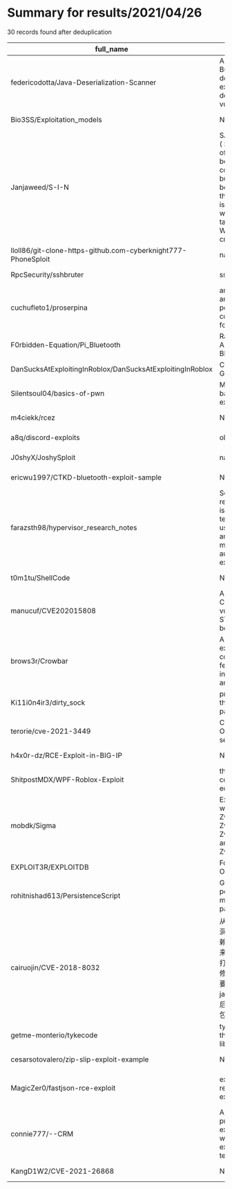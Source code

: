 
# Summary for results/2021/04/26
    
30 records found after deduplication

| full_name | description | html_url | matched_list | matched_count | pushed_at | size | stargazers_count | language | forks_count |
|---------------------------------------------------------------|------------------------------------------------------------------------------------------------------------------------------------------------------------------------------------------------------------------------------------------------------------------|----------------------------------------------------------------------------------|---------------------------------------------|-----------------|---------------------------|--------|--------------------|------------|---------------|
| federicodotta/Java-Deserialization-Scanner | All-in-one plugin for Burp Suite for the detection and the exploitation of Java deserialization vulnerabilities | https://github.com/federicodotta/Java-Deserialization-Scanner | ['exploit'] | 1 | 2021-04-26 20:12:27+00:00 | 27923 | 591 | Java | 162 |
| Bio3SS/Exploitation_models | None | https://github.com/Bio3SS/Exploitation_models | ['exploit'] | 1 | 2021-04-26 02:58:10+00:00 | 18 | 0 | R | 0 |
| Janjaweed/S-I-N | SAFETY IN NUMBERS ( S.I.N. ) A collective of people capable of becoming Catalyst community advisors but are motivated to be part of a project themselves. The team is formed by members with complementary talents and skills. Working as a unity in creating da | https://github.com/Janjaweed/S-I-N | ['exploit'] | 1 | 2021-04-26 23:15:42+00:00 | 764 | 0 | | 0 |
| lloll86/git-clone-https-github.com-cyberknight777-PhoneSploit | nan | https://github.com/lloll86/git-clone-https-github.com-cyberknight777-PhoneSploit | ['sploit'] | 1 | 2021-04-26 20:10:47+00:00 | 0 | 0 | nan | 0 |
| RpcSecurity/sshbruter | sshbruter 0day | https://github.com/RpcSecurity/sshbruter | ['0day'] | 1 | 2021-04-26 17:09:38+00:00 | 3 | 0 | Go | 0 |
| cuchufleto1/proserpina | an extremely simple and lightweight portable Windows command-line utility for DLL injection. | https://github.com/cuchufleto1/proserpina | ['command injection'] | 1 | 2021-04-26 17:06:33+00:00 | 3 | 0 | C++ | 0 |
| F0rbidden-Equation/Pi_Bluetooth | Raspberry pi 0 Automate Exploitation Bluetooth | https://github.com/F0rbidden-Equation/Pi_Bluetooth | ['exploit'] | 1 | 2021-04-26 16:42:02+00:00 | 0 | 0 | | 0 |
| DanSucksAtExploitingInRoblox/DanSucksAtExploitingInRoblox | Config files for my GitHub profile. | https://github.com/DanSucksAtExploitingInRoblox/DanSucksAtExploitingInRoblox | ['exploit'] | 1 | 2021-04-26 16:29:51+00:00 | 0 | 0 | | 0 |
| Silentsoul04/basics-of-pwn | My course work about basic binary exploitation.🤿 | https://github.com/Silentsoul04/basics-of-pwn | ['exploit'] | 1 | 2021-04-26 14:42:18+00:00 | 948 | 0 | | 0 |
| m4ciekk/rcez | None | https://github.com/m4ciekk/rcez | ['rce'] | 1 | 2021-04-26 15:55:09+00:00 | 6843 | 0 | C++ | 0 |
| a8q/discord-exploits | ok. | https://github.com/a8q/discord-exploits | ['exploit'] | 1 | 2021-04-26 14:47:01+00:00 | 11 | 0 | Python | 0 |
| J0shyX/JoshySploit | nan | https://github.com/J0shyX/JoshySploit | ['sploit'] | 1 | 2021-04-26 06:19:18+00:00 | 1 | 0 | nan | 0 |
| ericwu1997/CTKD-bluetooth-exploit-sample | None | https://github.com/ericwu1997/CTKD-bluetooth-exploit-sample | ['exploit'] | 1 | 2021-04-26 02:27:47+00:00 | 5560 | 0 | Python | 0 |
| farazsth98/hypervisor_research_notes | Some hypervisor research notes. There is also a useful exploit template that you can use to verify / falsify any assumptions you may make while auditing code, and for exploit development. | https://github.com/farazsth98/hypervisor_research_notes | ['exploit'] | 1 | 2021-04-26 17:43:52+00:00 | 24503 | 120 | C | 16 |
| t0m1tu/ShellCode | None | https://github.com/t0m1tu/ShellCode | ['shellcode'] | 1 | 2021-04-26 14:15:35+00:00 | 12 | 0 | C++ | 0 |
| manucuf/CVE202015808 | A proof of concept of CVE-2020-15808 vulnerability exploit on STM32F4 Discovery board | https://github.com/manucuf/CVE202015808 | ['cve-2', 'exploit'] | 2 | 2021-04-26 14:00:56+00:00 | 18676 | 1 | C++ | 0 |
| brows3r/Crowbar | A windows post exploitation tool that contains a lot of features for information gathering and more. | https://github.com/brows3r/Crowbar | ['exploit'] | 1 | 2021-04-26 01:27:07+00:00 | 1558 | 22 | Python | 2 |
| Ki11i0n4ir3/dirty_sock | privilege escalation that exploited the snap package manager | https://github.com/Ki11i0n4ir3/dirty_sock | ['exploit'] | 1 | 2021-04-26 02:22:38+00:00 | 22 | 0 | Python | 0 |
| terorie/cve-2021-3449 | CVE-2021-3449 OpenSSL denial-of-service exploit 👨🏻‍💻 | https://github.com/terorie/cve-2021-3449 | ['cve-2', 'exploit'] | 2 | 2021-04-26 18:21:42+00:00 | 120 | 206 | Go | 37 |
| h4x0r-dz/RCE-Exploit-in-BIG-IP | None | https://github.com/h4x0r-dz/RCE-Exploit-in-BIG-IP | ['exploit', 'rce'] | 2 | 2021-04-26 07:38:18+00:00 | 1286 | 184 | Python | 70 |
| ShitpostMDX/WPF-Roblox-Exploit | this code have copyright, only for educational purposes | https://github.com/ShitpostMDX/WPF-Roblox-Exploit | ['exploit'] | 1 | 2021-04-26 19:29:53+00:00 | 783 | 0 | C# | 0 |
| mobdk/Sigma | Execute shellcode with ZwCreateSection, ZwMapViewOfSection, ZwOpenProcess, ZwMapViewOfSection and ZwCreateThreadEx | https://github.com/mobdk/Sigma | ['shellcode'] | 1 | 2021-04-26 09:39:44+00:00 | 2851 | 12 | C# | 3 |
| EXPLOIT3R/EXPLOITDB | For Fair Use Purpose Only | https://github.com/EXPLOIT3R/EXPLOITDB | ['exploit'] | 1 | 2021-04-26 15:27:36+00:00 | 42 | 1 | | 0 |
| rohitnishad613/PersistenceScript | Generate a persistence script for metasploit embedded payloads. | https://github.com/rohitnishad613/PersistenceScript | ['metasploit module OR metasploit payload'] | 1 | 2021-04-26 12:28:52+00:00 | 17024 | 3 | Python | 0 |
| cairuojin/CVE-2018-8032 | 从老外那里下载了该漏洞的修复工程，无奈依赖包实在是太多下不下来，选取其中axis工程打成jar包后发现已成功修复项目的漏洞，有需要的亲可以下载重新打jar包替换即可。 clone后用idea打axis这个jar包即可 | https://github.com/cairuojin/CVE-2018-8032 | ['cve-2'] | 1 | 2021-04-26 20:06:44+00:00 | 11671 | 0 | Java | 0 |
| getme-monterio/tykecode | tyke code to exploit the feature of logging library | https://github.com/getme-monterio/tykecode | ['exploit'] | 1 | 2021-04-26 15:52:17+00:00 | 24 | 0 | Java | 1 |
| cesarsotovalero/zip-slip-exploit-example | None | https://github.com/cesarsotovalero/zip-slip-exploit-example | ['exploit'] | 1 | 2021-04-26 19:34:36+00:00 | 10 | 1 | Java | 3 |
| MagicZer0/fastjson-rce-exploit | exploit for fastjson remote code execution vulnerability | https://github.com/MagicZer0/fastjson-rce-exploit | ['exploit', 'rce', 'remote code execution'] | 3 | 2021-04-26 19:07:45+00:00 | 41140 | 109 | Java | 33 |
| connie777/--CRM | A kernel driver to practice writing exploits against, as well as some example exploits using public techniques. | https://github.com/connie777/--CRM | ['exploit'] | 1 | 2021-04-26 18:54:54+00:00 | 2141 | 1 | JavaScript | 0 |
| KangD1W2/CVE-2021-26868 | None | https://github.com/KangD1W2/CVE-2021-26868 | ['cve-2'] | 1 | 2021-04-26 14:23:48+00:00 | 122 | 2 | | 2 |
